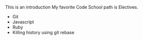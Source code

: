 This is an introduction
My favorite Code School path is Electives.

* Git
* Javascript
* Ruby
* Killing history using git rebase

